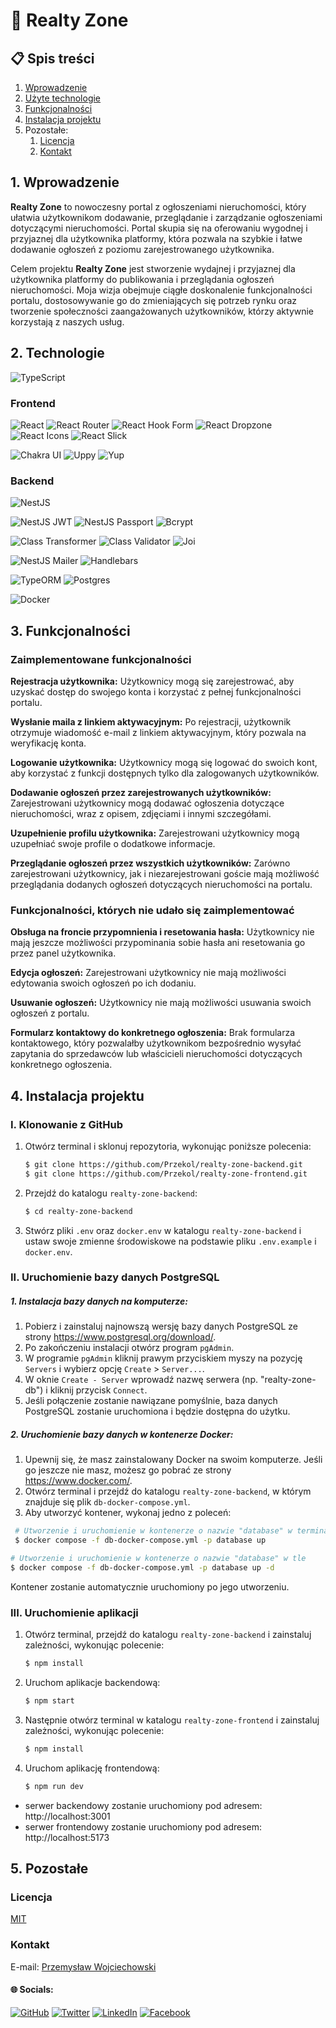 # 🏡 Realty Zone 

## 📋 Spis treści
1. [Wprowadzenie](#1-wprowadzenie)
2. [Użyte technologie](#2-technologie)
3. [Funkcjonalności](#3-funkcjonalności)
4. [Instalacja projektu](#4-instalacja-projektu)
5. Pozostałe:
   1. [Licencja](#licencja)
   2. [Kontakt](#kontakt)



## 1. Wprowadzenie
**Realty Zone** to nowoczesny portal z ogłoszeniami nieruchomości, który ułatwia użytkownikom dodawanie, przeglądanie i zarządzanie ogłoszeniami dotyczącymi nieruchomości. Portal skupia się na oferowaniu wygodnej i przyjaznej dla użytkownika platformy, która pozwala na szybkie i łatwe dodawanie ogłoszeń z poziomu zarejestrowanego użytkownika.

Celem projektu **Realty Zone** jest stworzenie wydajnej i przyjaznej dla użytkownika platformy do publikowania i przeglądania ogłoszeń nieruchomości. Moja wizja obejmuje ciągłe doskonalenie funkcjonalności portalu, dostosowywanie go do zmieniających się potrzeb rynku oraz tworzenie społeczności zaangażowanych użytkowników, którzy aktywnie korzystają z naszych usług.

## 2. Technologie
![TypeScript](https://img.shields.io/badge/typescript-%23007ACC.svg?style=for-the-badge&logo=typescript&logoColor=white)
### Frontend
![React](https://img.shields.io/badge/react-%2320232a.svg?style=for-the-badge&logo=react&logoColor=%2361DAFB)
![React Router](https://img.shields.io/badge/React_Router-%2320232a.svg?style=for-the-badge&logo=React-Router&logoColor=%2361DAFB)
![React Hook Form](https://img.shields.io/badge/React_Hook_Form-%2361DAFB.svg?style=for-the-badge&logo=React-Hook-Form&logoColor=white)
![React Dropzone](https://img.shields.io/badge/-React_Dropzone-%2351AADF?style=for-the-badge&logo=react-dropzone&logoColor=white)
![React Icons](https://img.shields.io/badge/-React_Icons-%2348CEF7?style=for-the-badge&logo=react&logoColor=white)
![React Slick](https://img.shields.io/badge/-React_Slick-%2334A7A1?style=for-the-badge&logo=react-slick&logoColor=white)

![Chakra UI](https://img.shields.io/badge/-Chakra_UI-%23319795?style=for-the-badge&logo=chakra-ui&logoColor=white)
![Uppy](https://img.shields.io/badge/-Uppy-%23FF77CB?style=for-the-badge&logo=uppy&logoColor=white)
![Yup](https://img.shields.io/badge/-Yup-%2344B4F1?style=for-the-badge&logo=yup&logoColor=white)

### Backend
![NestJS](https://img.shields.io/badge/nestjs-%23E0234E.svg?style=for-the-badge&logo=nestjs&logoColor=white)


![NestJS JWT](https://img.shields.io/badge/-NestJS_JWT-%23E0234E?style=for-the-badge&logo=nestjs&logoColor=white)
![NestJS Passport](https://img.shields.io/badge/-NestJS_Passport-%23E0234E?style=for-the-badge&logo=nestjs&logoColor=white)
![Bcrypt](https://img.shields.io/badge/-Bcrypt-%235B93D6?style=for-the-badge&logo=bcrypt&logoColor=white)


![Class Transformer](https://img.shields.io/badge/-Class_Transformer-%23CDDC39?style=for-the-badge&logo=class-transformer&logoColor=white)
![Class Validator](https://img.shields.io/badge/-Class_Validator-%23CDDC39?style=for-the-badge&logo=class-validator&logoColor=white)
![Joi](https://img.shields.io/badge/-Joi-%23FFA93D?style=for-the-badge&logo=joi&logoColor=white)

![NestJS Mailer](https://img.shields.io/badge/-NestJS_Mailer-%23E0234E?style=for-the-badge&logo=nestjs&logoColor=white)
![Handlebars](https://img.shields.io/badge/-Handlebars-%23F7931E?style=for-the-badge&logo=handlebars&logoColor=white)

![TypeORM](https://img.shields.io/badge/-TypeORM-%23E23337?style=for-the-badge&logo=typeorm&logoColor=white)
![Postgres](https://img.shields.io/badge/postgres-%23316192.svg?style=for-the-badge&logo=postgresql&logoColor=white)

![Docker](https://img.shields.io/badge/docker-%230db7ed.svg?style=for-the-badge&logo=docker&logoColor=white)

## 3. Funkcjonalności

### Zaimplementowane funkcjonalności
**Rejestracja użytkownika:** Użytkownicy mogą się zarejestrować, aby uzyskać dostęp do swojego konta i korzystać z pełnej funkcjonalności portalu.

**Wysłanie maila z linkiem aktywacyjnym:** Po rejestracji, użytkownik otrzymuje wiadomość e-mail z linkiem aktywacyjnym, który pozwala na weryfikację konta.

**Logowanie użytkownika:** Użytkownicy mogą się logować do swoich kont, aby korzystać z funkcji dostępnych tylko dla zalogowanych użytkowników.

**Dodawanie ogłoszeń przez zarejestrowanych użytkowników:** Zarejestrowani użytkownicy mogą dodawać ogłoszenia dotyczące nieruchomości, wraz z opisem, zdjęciami i innymi szczegółami.

**Uzupełnienie profilu użytkownika:** Zarejestrowani użytkownicy mogą uzupełniać swoje profile o dodatkowe informacje.

**Przeglądanie ogłoszeń przez wszystkich użytkowników:** Zarówno zarejestrowani użytkownicy, jak i niezarejestrowani goście mają możliwość przeglądania dodanych ogłoszeń dotyczących nieruchomości na portalu.

### Funkcjonalności, których nie udało się zaimplementować
**Obsługa na froncie przypomnienia i resetowania hasła:** Użytkownicy nie mają jeszcze możliwości przypominania sobie hasła ani resetowania go przez panel użytkownika.

**Edycja ogłoszeń:** Zarejestrowani użytkownicy nie mają możliwości edytowania swoich ogłoszeń po ich dodaniu.

**Usuwanie ogłoszeń:** Użytkownicy nie mają możliwości usuwania swoich ogłoszeń z portalu.

**Formularz kontaktowy do konkretnego ogłoszenia:** Brak formularza kontaktowego, który pozwalałby użytkownikom bezpośrednio wysyłać zapytania do sprzedawców lub właścicieli nieruchomości dotyczących konkretnego ogłoszenia.

## 4. Instalacja projektu

### I. Klonowanie z GitHub 
1. Otwórz terminal i sklonuj repozytoria, wykonując poniższe polecenia:
    ```bash  
   $ git clone https://github.com/Przekol/realty-zone-backend.git
   $ git clone https://github.com/Przekol/realty-zone-frontend.git
    ``` 
2. Przejdź do katalogu `realty-zone-backend`:
    ```bash 
   $ cd realty-zone-backend
    ```
3. Stwórz pliki `.env` oraz `docker.env` w katalogu `realty-zone-backend` i ustaw swoje zmienne środowiskowe na podstawie pliku `.env.example` i `docker.env`.

### II. Uruchomienie bazy danych PostgreSQL
##### _1. Instalacja bazy danych na komputerze_:
   1. Pobierz i zainstaluj najnowszą wersję bazy danych PostgreSQL ze strony https://www.postgresql.org/download/.
   2. Po zakończeniu instalacji otwórz program `pgAdmin`.
   3. W programie `pgAdmin` kliknij prawym przyciskiem myszy na pozycję `Servers` i wybierz opcję `Create` > `Server...`.
   4. W oknie `Create - Server` wprowadź nazwę serwera (np. "realty-zone-db") i kliknij przycisk `Connect`.
   5. Jeśli połączenie zostanie nawiązane pomyślnie, baza danych PostgreSQL zostanie uruchomiona i będzie dostępna do użytku.
##### _2. Uruchomienie bazy danych w kontenerze Docker_:
   1. Upewnij się, że masz zainstalowany Docker na swoim komputerze. Jeśli go jeszcze nie masz, możesz go pobrać ze strony https://www.docker.com/.
   2. Otwórz terminal i przejdź do katalogu `realty-zone-backend`, w którym znajduje się plik `db-docker-compose.yml`.
   3. Aby utworzyć kontener, wykonaj jedno z poleceń:
   ```bash
    # Utworzenie i uruchomienie w kontenerze o nazwie "database" w terminalu
    $ docker compose -f db-docker-compose.yml -p database up 
   ```
   ```bash 
   # Utworzenie i uruchomienie w kontenerze o nazwie "database" w tle
   $ docker compose -f db-docker-compose.yml -p database up -d
  ```
  Kontener zostanie automatycznie uruchomiony po jego utworzeniu.

### III. Uruchomienie aplikacji
1. Otwórz terminal, przejdź do katalogu `realty-zone-backend` i zainstaluj zależności, wykonując polecenie:
    ```bash 
   $ npm install
    ```
2. Uruchom aplikacje backendową:
    ```bash 
   $ npm start
    ```
3. Następnie otwórz terminal w katalogu `realty-zone-frontend` i zainstaluj zależności, wykonując polecenie:
    ```bash 
   $ npm install
    ```
4. Uruchom aplikację frontendową:
    ```bash 
   $ npm run dev
    ```
- serwer backendowy zostanie uruchomiony pod adresem: http://localhost:3001
- serwer frontendowy zostanie uruchomiony pod adresem: http://localhost:5173


## 5. Pozostałe

### Licencja

[MIT](https://choosealicense.com/licenses/mit/)


### Kontakt
E-mail: [Przemysław Wojciechowski](mailto:przemyslaw.r.wojciechowski@gmail.com)
#### 🌐 Socials:
[![GitHub](https://img.shields.io/badge/github-%2324292e.svg?&style=for-the-badge&logo=github&logoColor=white)](https://github.com/przekol)
[![Twitter](https://img.shields.io/badge/twitter-%2300acee.svg?&style=for-the-badge&logo=twitter&logoColor=white)](https://twitter.com/przemyslaw_woj) [![LinkedIn](https://img.shields.io/badge/linkedin-%231E77B5.svg?&style=for-the-badge&logo=linkedin&logoColor=white)](https://www.linkedin.com/in/przemyslaw-wojciechowski/) [![Facebook](https://img.shields.io/badge/facebook-%232E87FB.svg?&style=for-the-badge&logo=facebook&logoColor=white)](https://facebook.com/przemek.wojciechowski.184/)